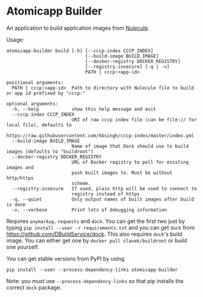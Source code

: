Atomicapp Builder
=================

An application to build application images from [Nulecule](https://github.com/projectatomic/nulecule).

Usage:

```
atomicapp-builder build [-h] [--cccp-index CCCP_INDEX]
                             [--build-image BUILD_IMAGE]
                             [--docker-registry DOCKER_REGISTRY]
                             [--registry-insecure] [-q | -v]
                             PATH | cccp:<app-id>

positional arguments:
  PATH | cccp:<app-id>  Path to directory with Nulecule file to build or app id prefixed by "cccp:"

optional arguments:
  -h, --help            show this help message and exit
  --cccp-index CCCP_INDEX
                        URI of raw cccp index file (can be file:// for local file), defaults to
                        https://raw.githubusercontent.com/kbsingh/cccp-index/master/index.yml
  --build-image BUILD_IMAGE
                        Name of image that Dock should use to build images (defaults to "buildroot")
  --docker-registry DOCKER_REGISTRY
                        URL of Docker registry to poll for existing images and
                        push built images to. Must be without http/https
                        scheme.
  --registry-insecure   If used, plain http will be used to connect to
                        registry instead of https
  -q, --quiet           Only output names of built images after build is done
  -v, --verbose         Print lots of debugging information
```

Requires `anymarkup`, `requests` and `dock`. You can get the first two just by typing
`pip install --user -r requirements.txt` and you can get `dock` from
https://github.com/DBuildService/dock. This also requires `dock`'s build image. You
can either get one by `docker pull slavek/buildroot` or build one yourself.

You can get stable versions from PyPI by using

```
pip install --user --process-dependency-links atomicapp-builder
```

Note: you *must* use `--process-dependency-links` so that pip installs the correct `dock` package.
